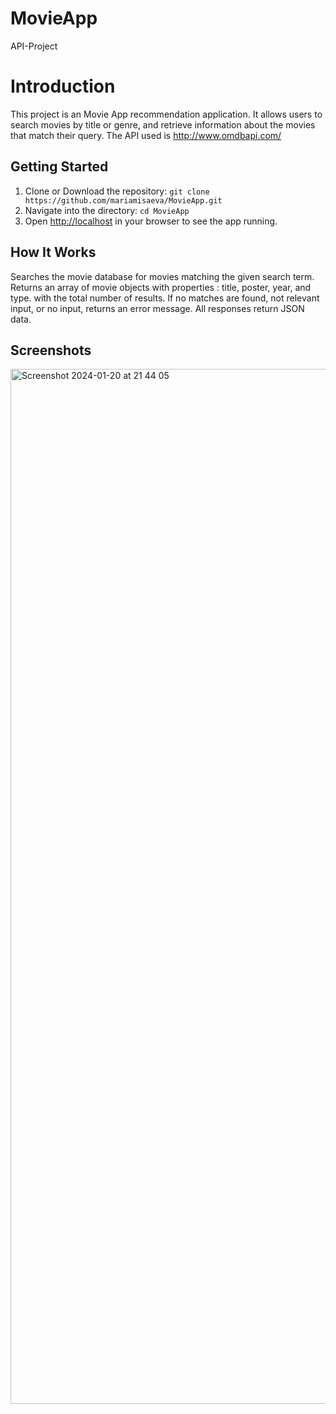 # MovieApp

API-Project

# Introduction

This project is an Movie App recommendation application. It allows users to search movies by title
or genre, and retrieve information about the movies that match their query.
The API used is <http://www.omdbapi.com/>

## Getting Started

1. Clone or Download the repository: `git clone https://github.com/mariamisaeva/MovieApp.git`
2. Navigate into the directory: `cd MovieApp`
3. Open <http://localhost> in your browser to see the app running.

## How It Works

Searches the movie database for movies matching the given search term. Returns an array of movie objects with properties : title, poster, year, and type. with the total number of results.
If no matches are found, not relevant input, or no input, returns an error message.
All responses return JSON data.

## Screenshots

<img width="1656" alt="Screenshot 2024-01-20 at 21 44 05" src="https://github.com/mariamisaeva/MovieApp/assets/142991068/a0c517f7-8a05-4713-b61c-8decb6d82734">
